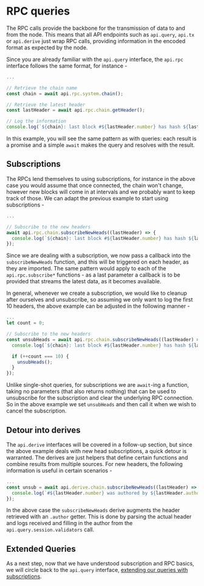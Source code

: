 # RPC queries

The RPC calls provide the backbone for the transmission of data to and from the node. This means that all API endpoints such as `api.query`, `api.tx` or `api.derive` just wrap RPC calls, providing information in the encoded format as expected by the node.

Since you are already familiar with the `api.query` interface, the `api.rpc` interface follows the same format, for instance -

```js
...

// Retrieve the chain name
const chain = await api.rpc.system.chain();

// Retrieve the latest header
const lastHeader = await api.rpc.chain.getHeader();

// Log the information
console.log(`${chain}: last block #${lastHeader.number} has hash ${lastHeader.hash}`);
```

In this example, you will see the same pattern as with queries: each result is a promise and a simple `await` makes the query and resolves with the result.

## Subscriptions

The RPCs lend themselves to using subscriptions, for instance in the above case you would assume that once connected, the chain won't change, however new blocks will come in at intervals and we probably want to keep track of those. We can adapt the previous example to start using subscriptions -

```js
...

// Subscribe to the new headers
await api.rpc.chain.subscribeNewHeads((lastHeader) => {
  console.log(`${chain}: last block #${lastHeader.number} has hash ${lastHeader.hash}`);
});
```

Since we are dealing with a subscription, we now pass a callback into the `subscribeNewHeads` function, and this will be triggered on each header, as they are imported. The same pattern would apply to each of the `api.rpc.subscribe*` functions - as a last parameter a callback is to be provided that streams the latest data, as it becomes available.

In general, whenever we create a subscription, we would like to cleanup after ourselves and unsubscribe, so assuming we only want to log the first 10 headers, the above example can be adjusted in the following manner -

```js
...
let count = 0;

// Subscribe to the new headers
const unsubHeads = await api.rpc.chain.subscribeNewHeads((lastHeader) => {
  console.log(`${chain}: last block #${lastHeader.number} has hash ${lastHeader.hash}`);

  if (++count === 10) {
    unsubHeads();
  }
});
```

Unlike single-shot queries, for subscriptions we are `await`-ing a function, taking no parameters (that also returns nothing) that can be used to unsubscribe for the subscription and clear the underlying RPC connection. So in the above example we set `unsubHeads` and then call it when we wish to cancel the subscription.

## Detour into derives

The `api.derive` interfaces will be covered in a follow-up section, but since the above example deals with new head subscriptions, a quick detour is warranted. The derives are just helpers that define certain functions and combine results from multiple sources. For new headers, the following information is useful in certain scenarios -

```js
...
const unsub = await api.derive.chain.subscribeNewHeads((lastHeader) => {
  console.log(`#${lastHeader.number} was authored by ${lastHeader.author}`);
});
```

In the above case the `subscribeNewHeads` derive augments the header retrieved with an `.author` getter. This is done by parsing the actual header and logs received and filling in the author from the `api.query.session.validators` call.

## Extended Queries

As a next step, now that we have understood subscription and RPC basics, we will circle back to the `api.query` interface, [extending our queries with subscriptions](api.query.subs.md).
